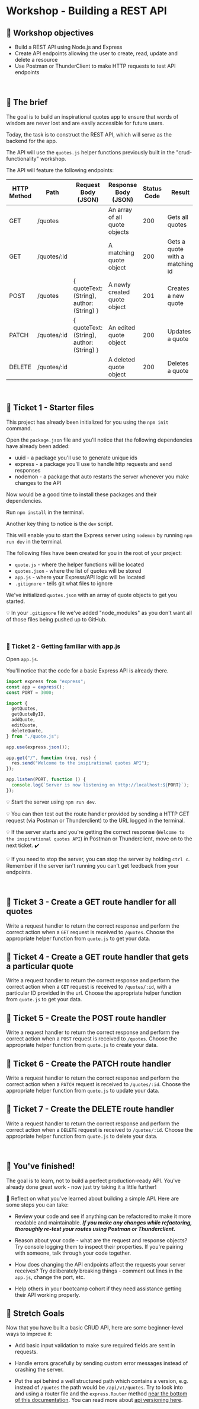 # Workshop - Building a REST API

## 🎯 Workshop objectives

- Build a REST API using Node.js and Express
- Create API endpoints allowing the user to create, read, update and delete a resource
- Use Postman or ThunderClient to make HTTP requests to test API endpoints

<br>

## 💼 The brief

The goal is to build an inspirational quotes app to ensure that words of wisdom are never lost and are easily accessible for future users.

Today, the task is to construct the REST API, which will serve as the backend for the app.

The API will use the `quotes.js` helper functions previously built in the "crud-functionality" workshop.

The API will feature the following endpoints:

| HTTP Method | Path        | Request Body (JSON)                       | Response Body (JSON)          | Status Code | Result                          |
| ----------- | ----------- | ----------------------------------------- | ----------------------------- | ----------- | ------------------------------- |
| GET         | /quotes     |                                           | An array of all quote objects | 200         | Gets all quotes                 |
| GET         | /quotes/:id |                                           | A matching quote object       | 200         | Gets a quote with a matching id |
| POST        | /quotes     | { quoteText: (String), author: (String) } | A newly created quote object  | 201         | Creates a new quote             |
| PATCH       | /quotes/:id | { quoteText: (String), author: (String) } | An edited quote object        | 200         | Updates a quote                 |
| DELETE      | /quotes/:id |                                           | A deleted quote object        | 200         | Deletes a quote                 |

<br>

## 🎫 Ticket 1 - Starter files

This project has already been initialized for you using the `npm init` command.

Open the `package.json` file and you'll notice that the following dependencies have already been added:

- uuid - a package you'll use to generate unique ids
- express - a package you'll use to handle http requests and send responses
- nodemon - a package that auto restarts the server whenever you make changes to the API

Now would be a good time to install these packages and their dependencies.

Run `npm install` in the terminal.

Another key thing to notice is the `dev` script.

This will enable you to start the Express server using `nodemon` by running `npm run dev` in the terminal.

The following files have been created for you in the root of your project:

- `quote.js` - where the helper functions will be located
- `quotes.json` - where the list of quotes will be stored
- `app.js` - where your Express/API logic will be located
- `.gitignore` - tells git what files to ignore

We've initialized `quotes.json` with an array of quote objects to get you started.

💡 In your `.gitignore` file we've added "node_modules" as you don't want all of those files being pushed up to GitHub.

<br>

### 🎫 Ticket 2 - Getting familiar with app.js

Open `app.js`.

You'll notice that the code for a basic Express API is already there.

```js
import express from "express";
const app = express();
const PORT = 3000;

import {
  getQuotes,
  getQuoteByID,
  addQuote,
  editQuote,
  deleteQuote,
} from "./quote.js";

app.use(express.json());

app.get("/", function (req, res) {
  res.send("Welcome to the inspirational quotes API");
});

app.listen(PORT, function () {
  console.log(`Server is now listening on http://localhost:${PORT}`);
});
```

💡 Start the server using `npm run dev`.

💡 You can then test out the route handler provided by sending a HTTP GET request (via Postman or Thunderclient) to the URL logged in the terminal.

💡 If the server starts and you're getting the correct response (`Welcome to the inspirational quotes API`) in Postman or Thunderclient, move on to the next ticket. ✔️

💡 If you need to stop the server, you can stop the server by holding `ctrl c`. Remember if the server isn't running you can't get feedback from your endpoints.

<br>

## 🎫 Ticket 3 - Create a GET route handler for all quotes

Write a request handler to return the correct response and perform the correct action when a `GET` request is received to `/quotes`. Choose the appropriate helper function from `quote.js` to get your data.

## 🎫 Ticket 4 - Create a GET route handler that gets a particular quote

Write a request handler to return the correct response and perform the correct action when a `GET` request is received to `/quotes/:id`, with a particular ID provided in the url. Choose the appropriate helper function from `quote.js` to get your data.

## 🎫 Ticket 5 - Create the POST route handler

Write a request handler to return the correct response and perform the correct action when a `POST` request is received to `/quotes`. Choose the appropriate helper function from `quote.js` to create your data.

## 🎫 Ticket 6 - Create the PATCH route handler

Write a request handler to return the correct response and perform the correct action when a `PATCH` request is received to `/quotes/:id`. Choose the appropriate helper function from `quote.js` to update your data.

## 🎫 Ticket 7 - Create the DELETE route handler

Write a request handler to return the correct response and perform the correct action when a `DELETE` request is received to `/quotes/:id`. Choose the appropriate helper function from `quote.js` to delete your data.

<br>

## 🥇 You've finished!

The goal is to learn, not to build a perfect production-ready API. You've already done great work - now just try taking it a little further!

🧠 Reflect on what you've learned about building a simple API. Here are some steps you can take:

- Review your code and see if anything can be refactored to make it more readable and maintainable. **_If you make any changes while refactoring, thoroughly re-test your routes using Postman or Thunderclient._**

- Reason about your code - what are the request and response objects? Try console logging them to inspect their properties. If you're pairing with someone, talk through your code together.

- How does changing the API endpoints affect the requests your server receives? Try deliberately breaking things - comment out lines in the `app.js`, change the port, etc.

- Help others in your bootcamp cohort if they need assistance getting their API working properly.

## 🏁 Stretch Goals

Now that you have built a basic CRUD API, here are some beginner-level ways to improve it:

- Add basic input validation to make sure required fields are sent in requests.

- Handle errors gracefully by sending custom error messages instead of crashing the server.

- Put the api behind a well structured path which contains a version, e.g. instead of `/quotes` the path would be `/api/v1/quotes`. Try to look into and using a router file and the `express.Router` method [near the bottom of this documentation](https://expressjs.com/en/guide/routing.html). You can read more about [api versioning here](https://www.postman.com/api-platform/api-versioning/).